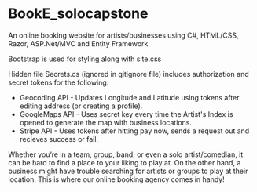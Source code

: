# BookE_solocapstone
An online booking website for artists/businesses using C#, HTML/CSS, Razor, ASP.Net/MVC and Entity Framework

Bootstrap is used for styling along with site.css

Hidden file Secrets.cs (ignored in gitignore file) includes authorization and secret tokens for the following:
* Geocoding API - Updates Longitude and Latitude using tokens after editing address (or creating a profile).
* GoogleMaps API - Uses secret key every time the Artist's Index is opened to generate the map with business locations.
* Stripe API - Uses tokens after hitting pay now, sends a request out and recieves success or fail.



Whether you’re in a team, group, band, or even a solo artist/comedian, it can be hard to find a place to your liking to play at. On the other hand, a business might have trouble searching for artists or groups to play at their location. This is where our online booking agency comes in handy!
